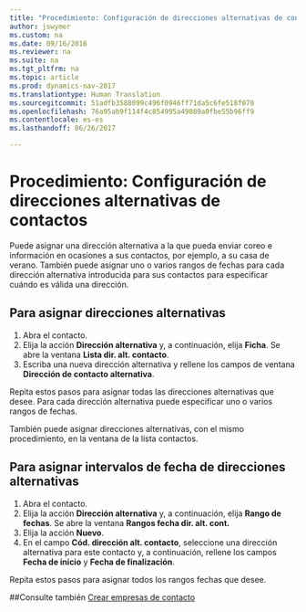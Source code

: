 ```yaml
---
title: "Procedimiento: Configuración de direcciones alternativas de contactos"
author: jswymer
ms.custom: na
ms.date: 09/16/2016
ms.reviewer: na
ms.suite: na
ms.tgt_pltfrm: na
ms.topic: article
ms.prod: dynamics-nav-2017
ms.translationtype: Human Translation
ms.sourcegitcommit: 51adfb3588099c496f0946ff71da5c6fe518f070
ms.openlocfilehash: 76a95ab9f114f4c854995a49089a0fbe55b96ff9
ms.contentlocale: es-es
ms.lasthandoff: 06/26/2017

---
```

# <a name="how-to-set-up-alternative-addresses-for-contacts"></a>Procedimiento: Configuración de direcciones alternativas de contactos
Puede asignar una dirección alternativa a la que pueda enviar coreo e información en ocasiones a sus contactos, por ejemplo, a su casa de verano. También puede asignar uno o varios rangos de fechas para cada dirección alternativa introducida para sus contactos para especificar cuándo es válida una dirección.

## <a name="to-assign-an-alternative-address"></a>Para asignar direcciones alternativas
1. Abra el contacto.
2. Elija la acción **Dirección alternativa** y, a continuación, elija **Ficha**. Se abre la ventana **Lista dir. alt. contacto**.
3. Escriba una nueva dirección alternativa y rellene los campos de ventana **Dirección de contacto alternativa**.

Repita estos pasos para asignar todas las direcciones alternativas que desee. Para cada dirección alternativa puede especificar uno o varios rangos de fechas.

También puede asignar direcciones alternativas, con el mismo procedimiento, en la ventana de la lista contactos.

## <a name="to-assign-an-alternative-address-date-range"></a>Para asignar intervalos de fecha de direcciones alternativas
1. Abra el contacto.
2. Elija la acción **Dirección alternativa** y, a continuación, elija **Rango de fechas**. Se abre la ventana **Rangos fecha dir. alt. cont.**
3. Elija la acción **Nuevo**.
4. En el campo **Cód. dirección alt. contacto**, seleccione una dirección alternativa para este contacto y, a continuación, rellene los campos **Fecha de inicio** y **Fecha de finalización**.

Repita estos pasos para asignar todos los rangos fechas que desee.

##<a name="see-also"></a>Consulte también
[Crear empresas de contacto](marketing-create-contact-companies.md)

